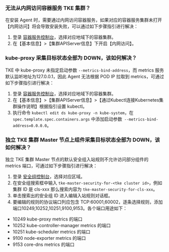 ### 无法从内网访问容器服务 TKE 集群？

在安装 Agent 时，需要通过内网访问容器服务，如果对应的容器服务集群未打开【内网访问】将会导致安装失败，可以通过如下步骤指引进行解决：
1. 登录 [容器服务控制台](https://console.cloud.tencent.com/tke2/cluster?rid=1)，选择对应地域下的容器集群。
2. 在【基本信息】>【集群APIServer信息】下开启【内网访问】。

### kube-proxy 采集目标状态全部为 DOWN，该如何解决？

TKE 中 kube-proxy 未指定启动参数 `--metrics-bind-address`，而 metrics 服务默认监听地址为127.0.0.1，因此 Agent 无法根据 POD IP 拉取到 metrics，可通过如下步骤指引进行解决：
1. 登录 [容器服务控制台](https://console.cloud.tencent.com/tke2/cluster?rid=1)，选择对应地域下的容器集群。
2. 在【基本信息】>【集群APIServer信息】>【通过Kubectl连接Kubernetes集群操作说明】根据指引设置 kubectl。
3. 执行命令 `kubectl edit ds kube-proxy -n kube-system`，在 `spec.template.spec.containers.args` 中添加启动参数` --metrics-bind-address=0.0.0.0`。

### 独立 TKE 集群 Master 节点上组件采集目标状态全部为 DOWN，该如何解决？

独立 TKE 集群 Master 节点的默认安全组入站规则不允许访问部分组件的 metrics 端口，可通过如下步骤指引进行解决：
1. 登录 [安全组控制台](https://console.cloud.tencent.com/vpc/securitygroup?rid=1)，选择对应区域。
2. 在安全组搜索框中输入 `tke-master-security-for-<tke cluster id>`，例如集群 ID 是 cls-xxx 那么搜索内容为 `tke-master-security-for-cls-xxx`。
3. 单击搜索出的安全组 ID 进入编辑入站规则对话框。
4. 要编辑的规则的协议端口列应包含 TCP:60001,60002，逐条选择规则，添加端口10249,10252,10251,9100,9153。各个端口用途如下：
  - 10249 kube-proxy metrics 的端口
  - 10252 kube-controller-manager metrics 的端口
  - 10251 kube-scheduler metrics 的端口 
  - 9100  node-exporter metrics 的端口
  - 9153  core-dns metrics 的端口
